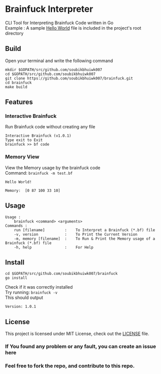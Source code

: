 # Brainfuck Interpreter
CLI Tool for Interpreting Brainfuck Code written in Go<br>
Example : A sample [Hello World](./test.bf) file is included in the project's root directory
## Build
Open your terminal and write the following command
```
mkdir $GOPATH/src/github.com/soubikbhuiwk007
cd $GOPATH/src/github.com/soubikbhuiwk007
git clone https://github.com/soubikbhuiwk007/brainfuck.git
cd brainfuck
make build
```
## Features
### Interactive Brainfuck
Run Brainfuck code without creating any file<br>
```
Interactive Brainfuck (v1.0.1)
Type exit to Exit
brainfuck >> bf code
```
### Memory View
View the Memory usage by the brainfuck code<br>
Command: ```brainfuck -m test.bf```
```
Hello World!

Memory:  [0 87 100 33 10]
```
## Usage
```
Usage : 
    brainfuck <command> <arguments>
Commands :
    run [filename]         :    To Interpret a Brainfuck (*.bf) file
    -v, version            :    To Print the Current Version
    -m, memory [filename]  :    To Run & Print the Memory usage of a Brainfuck (*.bf) file
    -h, help               :    For Help
```
## Install
```
cd $GOPATH/src/github.com/soubikbhuiwk007/brainfuck
go install
```
Check if it was correctly installed<br>
Try running: ```brainfuck -v```<br>
This should output<br>
```
Version: 1.0.1
```
## License

This project is licensed under MIT License, check out the [LICENSE](./LICENSE) file.

### If You found any problem or any fault, you can create an issue here
### Feel free to fork the repo, and contribute to this repo.
